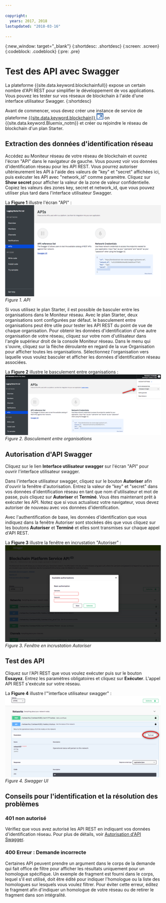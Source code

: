 ```yaml
---

copyright:
  years: 2017, 2018
lastupdated: "2018-03-16"

---
```


{:new_window: target="_blank"}
{:shortdesc: .shortdesc}
{:screen: .screen}
{:codeblock: .codeblock}
{:pre: .pre}

# Test des API avec Swagger

La plateforme {{site.data.keyword.blockchainfull}} expose un certain nombre d'API REST pour simplifier le développement de vos applications. Vous pouvez les tester sur vos réseaux de blockchain à l'aide d'une interface utilisateur Swagger.
{:shortdesc}

Avant de commencer, vous devez créer une instance de service de plateforme [{{site.data.keyword.blockchain}} ![Icône de lien externe](../images/external_link.svg "Icône de lien externe")](https://console.bluemix.net/catalog/services/blockchain) on {{site.data.keyword.Bluemix_notm}} et créer ou rejoindre le réseau de <!--or Enterprise Plan -->blockchain d'un plan Starter.


## Extraction des données d'identification réseau

Accédez au Moniteur réseau de votre réseau de blockchain et ouvrez l'écran "API" dans le navigateur de gauche. Vous pouvez voir vos données d'identification réseau pour les API REST. Vous pourrez autoriser ultérieurement les API à l'aide des valeurs de "key" et "secret" affichées ici, puis exécuter les API avec "network_id" comme paramètre. Cliquez sur **Show secret** pour afficher la valeur de la zone de valeur confidentielle. Copiez les valeurs des zones key, secret et network_id, que vous pouvez utiliser plus tard dans l'interface utilisateur Swagger.

<!-- Removing this code snippet so people don't try to use these values
```
},
   "x-api": {
       "url": "https://ibmblockchain.bluemix.net",
       "key": "PeerOrg1",
       "network_id": "e1f5b3341b1d483bbaf829f601144023",
       "secret": "71a329aabde9ff20de0aa4bfafd72a4466d78c87f637e7ff92c2534b5ce81cc0"
   }
```
-->

La **Figure 1** illustre l'écran "API" :
![Ecran Présentation](../images/restAPI.png)
*Figure 1. API*

Si vous utilisez le plan Starter, il est possible de basculer entre les organisations dans le Moniteur réseau. Avec le plan Starter, deux organisations sont configurées par défaut. le basculement entre organisations peut être utile pour tester les API REST du point de vue de chaque organisation. Pour obtenir les données d'identification d'une autre organisation de votre réseau, cliquez sur votre nom d'utilisateur dans l'angle supérieur droit de la console Moniteur réseau. Dans le menu qui s'ouvre, cliquez sur la flèche déroulante en regard de la vue Organisation pour afficher toutes les organisations. Sélectionnez l'organisation vers laquelle vous voulez basculer et afficher les données d'identification réseau associées.

La **Figure 2** illustre le basculement entre organisations :
![Basculement entre organisations](../images/restAPIOrganization.png)
*Figure 2. Basculement entre organisations*


## Autorisation d'API Swagger

Cliquez sur le lien **Interface utilisateur swagger** sur l'écran "API" pour ouvrir l'interface utilisateur swagger.  
<!-- remove this line because the link is different depending on if you are starter or enterprise plan
You can also open the Swagger UI with the URL in the connection profiles. For example, `http://blockchain-swagger-dev.stage1.mybluemix.net`.
-->

Dans l'interface utilisateur swagger, cliquez sur le bouton **Autoriser** afin d'ouvrir la fenêtre d'autorisation. Entrez la valeur de "key" et "secret" dans vos données d'identification réseau en tant que nom d'utilisateur et mot de passe, puis cliquez sur **Autoriser** et **Terminé**. Vous êtes maintenant prêt à exécuter les API. Notez que si vous actualisez votre navigateur, vous devez autoriser de nouveau avec vos données d'identification.

Avec l'authentification de base, les données d'identification que vous indiquez dans la fenêtre Autoriser sont stockées dès que vous cliquez sur les boutons **Autoriser** et **Terminé** et elles sont transmises sur chaque appel d'API REST.

La **Figure 3** illustre la fenêtre en incrustation "Autoriser" :
![Fenêtre en incrustation Autoriser](../images/swaggerUIAuthorize.png)
*Figure 3. Fenêtre en incrustation Autoriser*


## Test des API

Cliquez sur l'API REST que vous voulez exécuter puis sur le bouton **Essayez**. Entrez les paramètres obligatoires et cliquez sur **Exécuter**. L'appel API REST s'exécute sur votre réseau.

La **Figure 4** illustre l'"interface utilisateur swagger" :
![Swagger UI](../images/swaggerUITryItOut.png)
*Figure 4. Swagger UI*


## Conseils pour l'identification et la résolution des problèmes

### 401 non autorisé  
  Vérifiez que vous avez autorisé les API REST en indiquant vos données d'identification réseau. Pour plus de détails, voir [Autorisation d'API Swagger](#authorizing-swagger-apis).

### 400 Erreur : Demande incorrecte
  Certaines API peuvent prendre un argument dans le corps de la demande qui fait office de filtre pour afficher les résultats uniquement pour un homologue spécifique. Un exemple de fragment est fourni dans le corps, lequel s'il est utilisé, doit être édité pour indiquer l'homologue ou la liste des homologues sur lesquels vous voulez filtrer. Pour éviter cette erreur, éditez le fragment afin d'indiquer un homologue de votre réseau ou de retirer le fragment dans son intégralité.
